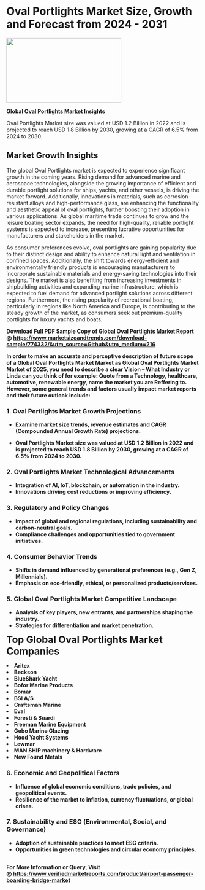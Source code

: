 <H1>Oval Portlights Market Size, Growth and Forecast from 2024 - 2031</H1><img class="aligncenter size-medium wp-image-584254" src="https://thirdeyenews.in/wp-content/uploads/2024/09/Global-Market-Research-300x168.jpeg" alt="" width="300" height="168" /><p><strong>Global&nbsp;<a href="https://www.marketsizeandtrends.com/download-sample/774332/&amp;utm_source=Github&utm_medium=216">Oval Portlights Market</a> Insights</strong></p><p>Oval Portlights Market size was valued at USD 1.2 Billion in 2022 and is projected to reach USD 1.8 Billion by 2030, growing at a CAGR of 6.5% from 2024 to 2030.</p><p><h2>Market Growth Insights</h2> <p>The global Oval Portlights market is expected to experience significant growth in the coming years. Rising demand for advanced marine and aerospace technologies, alongside the growing importance of efficient and durable portlight solutions for ships, yachts, and other vessels, is driving the market forward. Additionally, innovations in materials, such as corrosion-resistant alloys and high-performance glass, are enhancing the functionality and aesthetic appeal of oval portlights, further boosting their adoption in various applications. As global maritime trade continues to grow and the leisure boating sector expands, the need for high-quality, reliable portlight systems is expected to increase, presenting lucrative opportunities for manufacturers and stakeholders in the market.</p> <p><strong></strong></p> <p>As consumer preferences evolve, oval portlights are gaining popularity due to their distinct design and ability to enhance natural light and ventilation in confined spaces. Additionally, the shift towards energy-efficient and environmentally friendly products is encouraging manufacturers to incorporate sustainable materials and energy-saving technologies into their designs. The market is also benefiting from increasing investments in shipbuilding activities and expanding marine infrastructure, which is expected to fuel demand for advanced portlight solutions across different regions. Furthermore, the rising popularity of recreational boating, particularly in regions like North America and Europe, is contributing to the steady growth of the market, as consumers seek out premium-quality portlights for luxury yachts and boats.</p> <p><strong></p><p><span class=""><strong>Download Full PDF Sample Copy of Global Oval Portlights Market Report</strong> @ <a href="https://www.marketsizeandtrends.com/download-sample/774332/&amp;utm_source=Github&utm_medium=216" target="_blank">https://www.marketsizeandtrends.com/download-sample/774332/&amp;utm_source=Github&utm_medium=216</a></span></p><p>In order to make an accurate and perceptive description of future scope of a Global&nbsp;Oval Portlights Market Market as Global&nbsp;Oval Portlights Market Market of 2025, you need to describe a clear Vision &ndash; What Industry or Linda can you think of for example: Quote from a Technology, healthcare, automotive, renewable energy, name the market you are Reffering to. However, some general trends and factors usually impact market reports and their future outlook include:</p><h3>1.&nbsp;<strong>Oval Portlights Market Growth Projections</strong></h3><ul><li>Examine market size trends, revenue estimates and CAGR (Compounded Annual Growth Rate) projections.</li><li><p>Oval Portlights Market size was valued at USD 1.2 Billion in 2022 and is projected to reach USD 1.8 Billion by 2030, growing at a CAGR of 6.5% from 2024 to 2030.</p></li></ul><h3>2.&nbsp;<strong>Oval Portlights Market Technological Advancements</strong></h3><ul><li>Integration of AI, IoT, blockchain, or automation in the industry.</li><li>Innovations driving cost reductions or improving efficiency.</li></ul><h3>3.&nbsp;<strong>Regulatory and Policy Changes</strong></h3><ul><li>Impact of global and regional regulations, including sustainability and carbon-neutral goals.</li><li>Compliance challenges and opportunities tied to government initiatives.</li></ul><h3>4.&nbsp;<strong>Consumer Behavior Trends</strong></h3><ul><li>Shifts in demand influenced by generational preferences (e.g., Gen Z, Millennials).</li><li>Emphasis on eco-friendly, ethical, or personalized products/services.</li></ul><h3>5.&nbsp;<strong>Global Oval Portlights Market Competitive Landscape</strong></h3><ul><li>Analysis of key players, new entrants, and partnerships shaping the industry.</li><li>Strategies for differentiation and market penetration.</li></ul><p data-pm-slice="1 1 []"><span style="color: inherit; font-family: inherit; font-size: 25px;">Top Global Oval Portlights Market Companies</span></p><div class="" data-test-id=""><p><li>Aritex</li><li> Beckson</li><li> BlueShark Yacht</li><li> Bofor Marine Products</li><li> Bomar</li><li> BSI A/S</li><li> Craftsman Marine</li><li> Eval</li><li> Foresti & Suardi</li><li> Freeman Marine Equipment</li><li> Gebo Marine Glazing</li><li> Hood Yacht Systems</li><li> Lewmar</li><li> MAN SHIP machinery & Hardware</li><li> New Found Metals</li></p></div><h3>6.&nbsp;<strong>Economic and Geopolitical Factors</strong></h3><ul><li>Influence of global economic conditions, trade policies, and geopolitical events.</li><li>Resilience of the market to inflation, currency fluctuations, or global crises.</li></ul><h3>7.&nbsp;<strong>Sustainability and ESG (Environmental, Social, and Governance)</strong></h3><ul><li>Adoption of sustainable practices to meet ESG criteria.</li><li>Opportunities in green technologies and circular economy principles.</li></ul><h2><strong style="font-size: 14px;">For More Information or Query, Visit @&nbsp;</strong><a style="background-color: #ffffff; font-size: 14px;" href="https://www.marketsizeandtrends.com/report/oval-portlights-market/" target="_blank">https://www.verifiedmarketreports.com/product/airport-passenger-boarding-bridge-market</a></h2>
